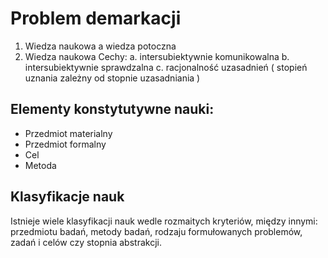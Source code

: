 # Problem demarkacji

1. Wiedza naukowa a wiedza potoczna
2. Wiedza naukowa
   Cechy:
	a. intersubiektywnie komunikowalna
    b. intersubiektywnie sprawdzalna
    c. racjonalność uzasadnień ( stopień uznania zależny od stopnie uzasadniania ) 

## Elementy konstytutywne nauki:
   - Przedmiot materialny
   - Przedmiot formalny
   - Cel
   - Metoda


## Klasyfikacje nauk
Istnieje wiele klasyfikacji nauk wedle rozmaitych kryteriów, między innymi: przedmiotu badań, metody badań, rodzaju formułowanych problemów, zadań i celów czy stopnia abstrakcji.



